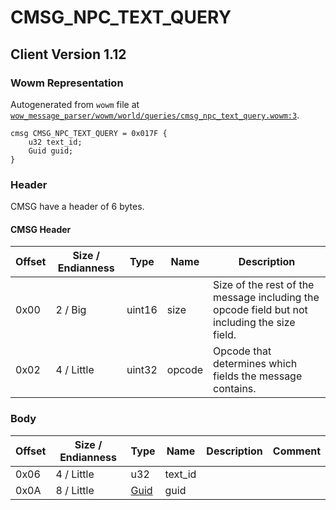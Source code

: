 # CMSG_NPC_TEXT_QUERY

## Client Version 1.12

### Wowm Representation

Autogenerated from `wowm` file at [`wow_message_parser/wowm/world/queries/cmsg_npc_text_query.wowm:3`](https://github.com/gtker/wow_messages/tree/main/wow_message_parser/wowm/world/queries/cmsg_npc_text_query.wowm#L3).
```rust,ignore
cmsg CMSG_NPC_TEXT_QUERY = 0x017F {
    u32 text_id;
    Guid guid;
}
```
### Header

CMSG have a header of 6 bytes.

#### CMSG Header

| Offset | Size / Endianness | Type   | Name   | Description |
| ------ | ----------------- | ------ | ------ | ----------- |
| 0x00   | 2 / Big           | uint16 | size   | Size of the rest of the message including the opcode field but not including the size field.|
| 0x02   | 4 / Little        | uint32 | opcode | Opcode that determines which fields the message contains.|

### Body

| Offset | Size / Endianness | Type | Name | Description | Comment |
| ------ | ----------------- | ---- | ---- | ----------- | ------- |
| 0x06 | 4 / Little | u32 | text_id |  |  |
| 0x0A | 8 / Little | [Guid](../spec/packed-guid.md) | guid |  |  |

